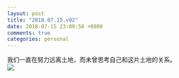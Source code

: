 ```yaml
---
layout: post
title: "2018.07.15.v02"
date: 2018-07-15 23:09:58 +0800
comments: true
categories: personal
---
```

我们一直在努力远离土地，而未曾思考自己和这片土地的关系。  
![](http://wx2.sinaimg.cn/large/780bc50fgy1ftaxwg4392j237k2eo7wh.jpg)
